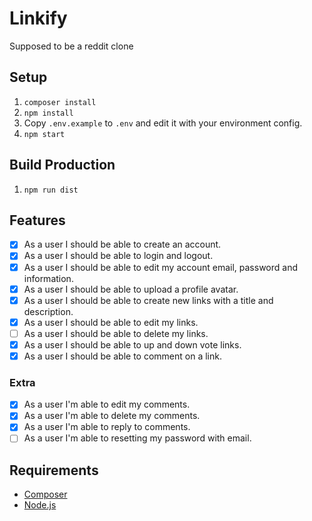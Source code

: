 # Linkify
Supposed to be a reddit clone

## Setup
1. `composer install`
1. `npm install`
1. Copy `.env.example` to `.env` and edit it with your environment config.
1. `npm start`

## Build Production
1. `npm run dist`

## Features
- [x] As a user I should be able to create an account.
- [x] As a user I should be able to login and logout.
- [x] As a user I should be able to edit my account email, password and information.
- [x] As a user I should be able to upload a profile avatar.
- [x] As a user I should be able to create new links with a title and description.
- [x] As a user I should be able to edit my links.
- [ ] As a user I should be able to delete my links.
- [x] As a user I should be able to up and down vote links.
- [x] As a user I should be able to comment on a link.

### Extra
- [x] As a user I'm able to edit my comments.
- [x] As a user I'm able to delete my comments.
- [x] As a user I'm able to reply to comments.
- [ ] As a user I'm able to resetting my password with email.

## Requirements
* [Composer](https://getcomposer.org/)
* [Node.js](https://nodejs.org/)
